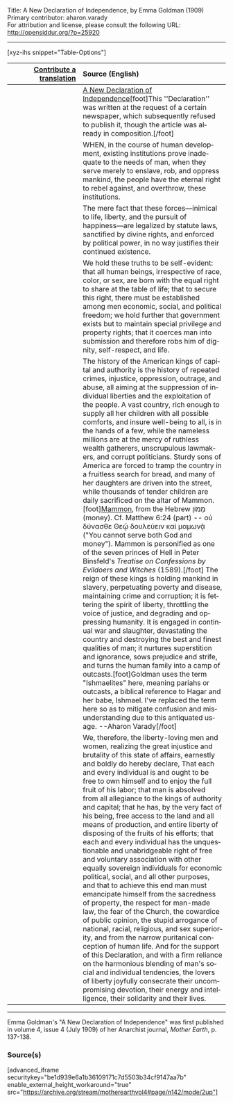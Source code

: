 <html>
<head></head>
<body>
Title: A New Declaration of Independence, by Emma Goldman (1909)<br />
Primary contributor: aharon.varady<br />
For attribution and license, please consult the following URL: <a href="http://opensiddur.org/?p=25920">http://opensiddur.org/?p=25920</a>
<p />
<hr />

[xyz-ihs snippet="Table-Options"]<table style="margin-left: auto; margin-right: auto;" class="draggable">
<thead><tr><th id="x" style="text-align: right;"><a href="https://opensiddur.org/contributing/upload/">Contribute a translation</a></th><th style="text-align: left;">Source (English)</th></tr></thead>
<tbody>
<tr><td style="vertical-align:top;" width="33%">
<div class="liturgy" lang="he">

</span></div></td>
 
<td style="vertical-align:top;">
<div class="english" lang="en">
<u>A New Declaration of Independence</u>[foot]This ''Declaration'' was written at the request of a certain newspaper, which subsequently refused to publish it, though the article was already in composition.[/foot]
</div></td></tr>


<tr><td style="vertical-align:top;">
<div class="liturgy" lang="he">

</span></div></td>
 
<td style="vertical-align:top;">
<div class="english" lang="en">
WHEN, in the course of human development, existing institutions prove inadequate to the needs of man, when they serve merely to enslave, rob, and oppress mankind, the people have the eternal right to rebel against, and overthrow, these institutions.
</div></td></tr>


<tr><td style="vertical-align:top;">
<div class="liturgy" lang="he">

</span></div></td>
 
<td style="vertical-align:top;">
<div class="english" lang="en">
The mere fact that these forces⁠—inimical to life, liberty, and the pursuit of happiness⁠—are legalized by statute laws, sanctified by divine rights, and enforced by political power, in no way justifies their continued existence.
</div></td></tr>


<tr><td style="vertical-align:top;">
<div class="liturgy" lang="he">

</span></div></td>
 
<td style="vertical-align:top;">
<div class="english" lang="en">
We hold these truths to be self-evident: that all human beings, irrespective of race, color, or sex, are born with the equal right to share at the table of life; that to secure this right, there must be established among men economic, social, and political freedom; we hold further that government exists but to maintain special privilege and property rights; that it coerces man into submission and therefore robs him of dignity, self-respect, and life.
</div></td></tr>


<tr><td style="vertical-align:top;">
<div class="liturgy" lang="he">

</span></div></td>
 
<td style="vertical-align:top;">
<div class="english" lang="en">
The history of the American kings of capital and authority is the history of repeated crimes, injustice, oppression, outrage, and abuse, all aiming at the suppression of individual liberties and the exploitation of the people. A vast country, rich enough to supply all her children with all possible comforts, and insure well-being to all, is in the hands of a few, while the nameless millions are at the mercy of ruthless wealth gatherers, unscrupulous lawmakers, and corrupt politicians. Sturdy sons of America are forced to tramp the country in a fruitless search for bread, and many of her daughters are driven into the street, while thousands of tender children are daily sacrificed on the altar of Mammon.[foot]<a href="https://en.wikipedia.org/wiki/Mammon">Mammon</a>, from the Hebrew <span class="hebrew" lang="he">מָמוֹן</span> (money). Cf. Matthew 6:24 (part) -- οὐ  δύνασθε  Θεῷ  δουλεύειν  καὶ  μαμωνᾷ ("You cannot serve both God and money"). Mammon is personified as one of the seven princes of Hell in Peter Binsfeld's <em>Treatise on Confessions by Evildoers and Witches</em> (1589).[/foot] The reign of these kings is holding mankind in slavery, perpetuating poverty and disease, maintaining crime and corruption; it is fettering the spirit of liberty, throttling the voice of justice, and degrading and oppressing humanity. It is engaged in continual war and slaughter, devastating the country and destroying the best and finest qualities of man; it nurtures superstition and ignorance, sows prejudice and strife, and turns the human family into a camp of outcasts.[foot]Goldman uses the term "Ishmaelites" here, meaning pariahs or outcasts, a biblical reference to Hagar and her babe, Ishmael. I've replaced the term here so as to mitigate confusion and misunderstanding due to this antiquated usage. --Aharon Varady[/foot]
</div></td></tr>


<tr><td style="vertical-align:top;">
<div class="liturgy" lang="he">

</span></div></td>
 
<td style="vertical-align:top;">
<div class="english" lang="en">
We, therefore, the liberty-loving men and women, realizing the great injustice and brutality of this state of affairs, earnestly and boldly do hereby declare, That each and every individual is and ought to be free to own himself and to enjoy the full fruit of his labor; that man is absolved from all allegiance to the kings of authority and capital; that he has, by the very fact of his being, free access to the land and all means of production, and entire liberty of disposing of the fruits of his efforts; that each and every individual has the unquestionable and unabridgeable right of free and voluntary association with other equally sovereign individuals for economic political, social, and all other purposes, and that to achieve this end man must emancipate himself from the sacredness of property, the respect for man-made law, the fear of the Church, the cowardice of public opinion, the stupid arrogance of national, racial, religious, and sex superiority, and from the narrow puritanical conception of human life. And for the support of this Declaration, and with a firm reliance on the harmonious blending of man's social and individual tendencies, the lovers of liberty joyfully consecrate their uncompromising devotion, their energy and intelligence, their solidarity and their lives.
</div></td></tr>
</tbody></table>

<hr />

Emma Goldman's "A New Declaration of Independence" was first published in volume 4, issue 4 (July 1909) of her Anarchist journal, <em>Mother Earth</em>, p. 137-138.

<h3>Source(s)</h3>

[advanced_iframe securitykey="be1d939e6a1b36109171c7d5503b34cf9147aa7b" enable_external_height_workaround="true" src="https://archive.org/stream/motherearthvol4#page/n142/mode/2up"]
</body>
</html>